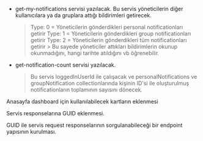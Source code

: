 * get-my-notifications servisi yazılacak. Bu servis yöneticilerin diğer kullanıcılara ya da gruplara attığı bildirimleri getirecek.
    > Type: 0 = Yöneticilerin gönderdikleri personal notificationları getirir
    > Type: 1 = Yöneticilerin gönderdikleri group notificationları getirir
    > Type: 2 = Yöneticilerin gönderdikleri tüm notificationları getirir
        > Bu sayede yöneticiler attıkları bildirimlerin okunup okunmadığını, hangi tarihte atıldığını vb öğrenebilir.

* get-notification-count servisi yazılacak. 
    > Bu servis loggedInUserId ile çalışacak ve personalNotifications ve groupNotification collectionlarında kişinin ID'si ile oluşturulmuş notificationların toplamının sayısını dönecek.






Anasayfa dashboard için kullanılabilecek kartların eklenmesi

Servis responselarına GUID eklenmesi.

GUID ile servis request responselarının sorgulanabileceği bir endpoint yapısının kurulması.
